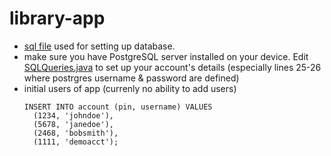 # library-app
- [sql file](https://github.com/audreytracy/library-app/blob/master/src/sql/test.sql) used for setting up database.
- make sure you have PostgreSQL server installed on your device. Edit [SQLQueries.java](https://github.com/audreytracy/library-app/blob/master/src/SQLQueries.java) to set up your account's details (especially lines 25-26 where postrgres username & password are defined)
- initial users of app (currenly no ability to add users)
    ```
    INSERT INTO account (pin, username) VALUES
      (1234, 'johndoe'),
      (5678, 'janedoe'),
      (2468, 'bobsmith'),
      (1111, 'demoacct');
    ```
